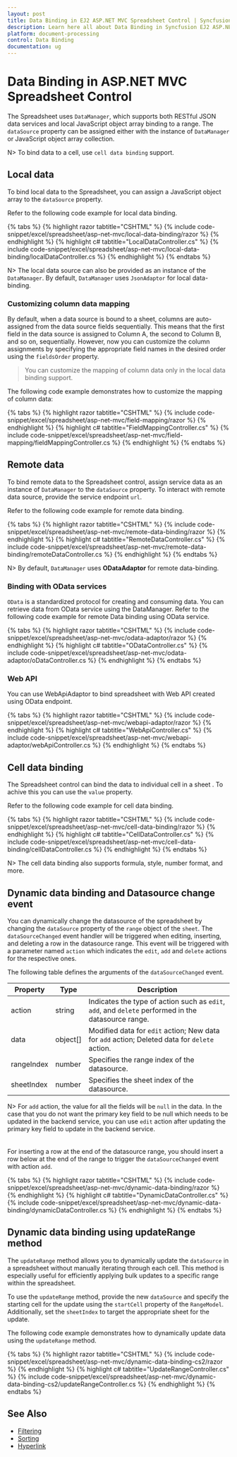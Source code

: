 ```yaml
---
layout: post
title: Data Binding in EJ2 ASP.NET MVC Spreadsheet Control | Syncfusion
description: Learn here all about Data Binding in Syncfusion EJ2 ASP.NET MVC Spreadsheet component of Syncfusion Essential JS 2 and more.
platform: document-processing
control: Data Binding
documentation: ug
---
```



# Data Binding in ASP.NET MVC Spreadsheet Control

The Spreadsheet uses `DataManager`, which supports both RESTful JSON data services and local JavaScript object array binding to a range. The `dataSource` property can be assigned either with the instance of `DataManager` or JavaScript object array collection.

N> To bind data to a cell, use `cell data binding` support.

## Local data

To bind local data to the Spreadsheet, you can assign a JavaScript object array to the `dataSource` property.

Refer to the following code example for local data binding.

{% tabs %}
{% highlight razor tabtitle="CSHTML" %}
{% include code-snippet/excel/spreadsheet/asp-net-mvc/local-data-binding/razor %}
{% endhighlight %}
{% highlight c# tabtitle="LocalDataController.cs" %}
{% include code-snippet/excel/spreadsheet/asp-net-mvc/local-data-binding/localDataController.cs %}
{% endhighlight %}
{% endtabs %}




N> The local data source can also be provided as an instance of the `DataManager`. By default, `DataManager` uses `JsonAdaptor` for local data-binding.

### Customizing column data mapping

By default, when a data source is bound to a sheet, columns are auto-assigned from the data source fields sequentially. This means that the first field in the data source is assigned to Column A, the second to Column B, and so on, sequentially. However, now you can customize the column assignments by specifying the appropriate field names in the desired order using the `fieldsOrder` property.

> You can customize the mapping of column data only in the local data binding support.

The following code example demonstrates how to customize the mapping of column data:

{% tabs %}
{% highlight razor tabtitle="CSHTML" %}
{% include code-snippet/excel/spreadsheet/asp-net-mvc/field-mapping/razor %}
{% endhighlight %}
{% highlight c# tabtitle="FieldMappingController.cs" %}
{% include code-snippet/excel/spreadsheet/asp-net-mvc/field-mapping/fieldMappingController.cs %}
{% endhighlight %}
{% endtabs %}

## Remote data

To bind remote data to the Spreadsheet control, assign service data as an instance of `DataManager` to the `dataSource` property. To interact with remote data source, provide the service endpoint `url`.

Refer to the following code example for remote data binding.

{% tabs %}
{% highlight razor tabtitle="CSHTML" %}
{% include code-snippet/excel/spreadsheet/asp-net-mvc/remote-data-binding/razor %}
{% endhighlight %}
{% highlight c# tabtitle="RemoteDataController.cs" %}
{% include code-snippet/excel/spreadsheet/asp-net-mvc/remote-data-binding/remoteDataController.cs %}
{% endhighlight %}
{% endtabs %}



N> By default, `DataManager` uses **ODataAdaptor** for remote data-binding.

### Binding with OData services

`OData` is a standardized protocol for creating and consuming data. You can retrieve data from OData service using the DataManager. Refer to the following code example for remote Data binding using OData service.

{% tabs %}
{% highlight razor tabtitle="CSHTML" %}
{% include code-snippet/excel/spreadsheet/asp-net-mvc/odata-adaptor/razor %}
{% endhighlight %}
{% highlight c# tabtitle="ODataController.cs" %}
{% include code-snippet/excel/spreadsheet/asp-net-mvc/odata-adaptor/oDataController.cs %}
{% endhighlight %}
{% endtabs %}



### Web API

You can use WebApiAdaptor to bind spreadsheet with Web API created using OData endpoint.

{% tabs %}
{% highlight razor tabtitle="CSHTML" %}
{% include code-snippet/excel/spreadsheet/asp-net-mvc/webapi-adaptor/razor %}
{% endhighlight %}
{% highlight c# tabtitle="WebApiController.cs" %}
{% include code-snippet/excel/spreadsheet/asp-net-mvc/webapi-adaptor/webApiController.cs %}
{% endhighlight %}
{% endtabs %}



## Cell data binding

The Spreadsheet control can bind the data to individual cell in a sheet . To achive this you can use the `value` property.

Refer to the following code example for cell data binding.

{% tabs %}
{% highlight razor tabtitle="CSHTML" %}
{% include code-snippet/excel/spreadsheet/asp-net-mvc/cell-data-binding/razor %}
{% endhighlight %}
{% highlight c# tabtitle="CellDataController.cs" %}
{% include code-snippet/excel/spreadsheet/asp-net-mvc/cell-data-binding/cellDataController.cs %}
{% endhighlight %}
{% endtabs %}



N> The cell data binding also supports formula, style, number format, and more.

## Dynamic data binding and Datasource change event

You can dynamically change the datasource of the spreadsheet by changing the `dataSource` property of the `range` object of the `sheet`. The `dataSourceChanged` event handler will be triggered when editing, inserting, and deleting a row in the datasource range. This event will be triggered with a parameter named `action` which indicates the `edit`, `add` and `delete` actions for the respective ones.

The following table defines the arguments of the `dataSourceChanged` event.

| Property | Type | Description |
|-----|-----|-------|
| action | string | Indicates the type of action such as `edit`, `add`, and `delete` performed in the datasource range. |
| data | object[] | Modified data for `edit` action; New data for `add` action; Deleted data for `delete` action. |
| rangeIndex | number | Specifies the range index of the datasource. |
| sheetIndex | number | Specifies the sheet index of the datasource. |

N> For `add` action, the value for all the fields will be `null` in the data. In the case that you do not want the primary key field to be null which needs to be updated in the backend service, you can use `edit` action after updating the primary key field to update in the backend service. <br><br>
<br/> For inserting a row at the end of the datasource range, you should insert a row below at the end of the range to trigger the `dataSourceChanged` event with action `add`.

{% tabs %}
{% highlight razor tabtitle="CSHTML" %}
{% include code-snippet/excel/spreadsheet/asp-net-mvc/dynamic-data-binding/razor %}
{% endhighlight %}
{% highlight c# tabtitle="DynamicDataController.cs" %}
{% include code-snippet/excel/spreadsheet/asp-net-mvc/dynamic-data-binding/dynamicDataController.cs %}
{% endhighlight %}
{% endtabs %}

## Dynamic data binding using updateRange method

The `updateRange` method allows you to dynamically update the `dataSource` in a spreadsheet without manually iterating through each cell. This method is especially useful for efficiently applying bulk updates to a specific range within the spreadsheet.

To use the `updateRange` method, provide the new `dataSource` and specify the starting cell for the update using the `startCell` property of the `RangeModel`. Additionally, set the `sheetIndex` to target the appropriate sheet for the update.

The following code example demonstrates how to dynamically update data using the `updateRange` method.

{% tabs %}
{% highlight razor tabtitle="CSHTML" %}
{% include code-snippet/excel/spreadsheet/asp-net-mvc/dynamic-data-binding-cs2/razor %}
{% endhighlight %}
{% highlight c# tabtitle="UpdateRangeController.cs" %}
{% include code-snippet/excel/spreadsheet/asp-net-mvc/dynamic-data-binding-cs2/updateRangeController.cs %}
{% endhighlight %}
{% endtabs %}

## See Also

* [Filtering](filter)
* [Sorting](sort)
* [Hyperlink](link)